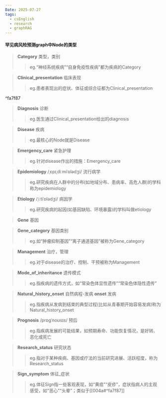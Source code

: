 ```yaml
---
Date: 2025-07-27
tags:
  - csEnglish
  - research
  - graphRAG
---
```

#### 罕见病风险预测graph中Node的类型

>**Category**
>类型，类别
>>eg.“神经系统疾病”“自身免疫性疾病”都为疾病的Category

>**Clinical_presentation**
>临床表现
>>eg.患者表现出的症状、体征或综合征都为Clinical_presentation

^fa7f87

>**Diagnosis**
>诊断
>>eg.医生通过Clinical_presentation给出的diagnosis

>**Disease**
>疾病
>>eg.最核心的Node就是Disease

>**Emergency_care**
>紧急护理
>>eg.针对disease作出的措施：Emergency_care

>**Epidemiology**   /ˌɛpɪˌdiːmiˈɒlədʒi/
>流行病学
>>eg.研究疾病在人群中的分布(如地域分布、患病率、高危人群)的学科称为epidemiology

>**Etiology**   /ˌiːtiˈɒlədʒi/
>病因学
>>eg.研究疾病的起因(如基因缺陷、环境暴露)的学科叫做etiology

>**Gene**
>基因

>**Gene_category**
>基因类别
>>eg.如“肿瘤抑制基因”“离子通道基因”被称为Gene_category

>**Management**
>治疗，管理
>>eg.对于disease的治疗、控制、干预被称为Management

>**Mode_of_inheritance**
>遗传模式
>>eg.指疾病的遗传方式，如“常染色体显性遗传”“常染色体隐性遗传”

>**Natural_history_onset**
>自然病程-发病
>**onset**
>发病
>>eg.指疾病从发病到结束的典型过程(比如从青春期开始容易发病)称为Natural_history_onset

>**Prognosis**   /prɒɡˈnoʊsɪs/
>预后
>>eg.指疾病发展的可能结果，如预期寿命、功能恢复情况，是好转、恶化或死亡

>**Research_status**
>研究状态
>>eg.指对于某种疾病、基因或疗法的当前研究进展、活跃程度，称为Research_status

>**Sign_symptom**
>体征_症状
>>eg.体征Sign指一些客观表现，如“黄疸”“皮疹”，症状指病人的主观感受，如“恶心”“头晕”；类似于[[004a#^fa7f87]]

